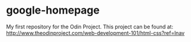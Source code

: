 # google-homepage
My first repository for the Odin Project.
This project can be found at:
http://www.theodinproject.com/web-development-101/html-css?ref=lnav
